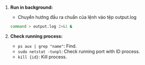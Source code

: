 1. **Run in background:**
   - Chuyển hướng đầu ra chuẩn của lệnh vào tệp output.log

   ```bash
   command > output.log 2>&1 &
   ```

2. **Check running process:**
   - `ps aux | grep "name"`: Find.
   - `sudo netstat -tunpl`: Check running port with ID process.
   - `kill {id}`: Kill process.

